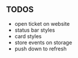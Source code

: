 ## TODOS

- open ticket on website
- status bar styles
- card styles
- store events on storage
- push down to refresh
